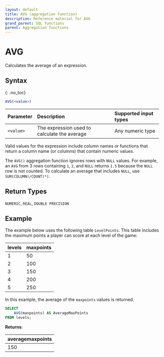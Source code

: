 ```yaml
---
layout: default
title: AVG (aggregation function)
description: Reference material for AVG
grand_parent: SQL functions
parent: Aggregation functions
---
```



# AVG

Calculates the average of an expression.

## Syntax
{: .no_toc}

```sql
AVG(<value>)
```

| Parameter | Description                                  | Supported input types                                                                                                                                  |
| :---------| :--------------------------------------------|:-----------------------------------------------|
| `<value>`  | The expression used to calculate the average | Any numeric type | 

Valid values for the expression include column names or functions that return a column name (or columns) that contain numeric values.

The `AVG()` aggregation function ignores rows with `NULL` values. For example, an `AVG` from 3 rows containing `1`, `2`, and `NULL` returns `1.5` because the `NULL` row is not counted. To calculate an average that includes `NULL`, use `SUM(COLUMN)/COUNT(*)`.

## Return Types
`NUMERIC`, `REAL`, `DOUBLE PRECISION`

## Example

The example below uses the following table `LevelPoints`. This table includes the maximum points a player can score at each level of the game:

| levels   | maxpoints |
| :--------| :---------|
| 1        | 50        |
| 2        | 100       |
| 3        | 150       |
| 4        | 200       |
| 5        | 250       |

In this example, the average of the `maxpoints` values is returned. 

```sql
SELECT 
    AVG(maxpoints) AS AverageMaxPoints 
FROM levels;
```

**Returns**:

| averagemaxpoints | 
| :----------------| 
| 150              |
